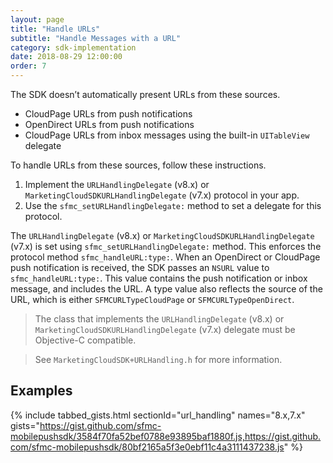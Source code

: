 ```yaml
---
layout: page
title: "Handle URLs"
subtitle: "Handle Messages with a URL"
category: sdk-implementation
date: 2018-08-29 12:00:00
order: 7
---
```


The SDK doesn’t automatically present URLs from these sources.
* CloudPage URLs from push notifications
* OpenDirect URLs from push notifications
* CloudPage URLs from inbox messages using the built-in `UITableView` delegate

To handle URLs from these sources, follow these instructions.

1. Implement the `URLHandlingDelegate` (v8.x) or `MarketingCloudSDKURLHandlingDelegate` (v7.x) protocol in your app.
2. Use the `sfmc_setURLHandlingDelegate:` method to set a delegate for this protocol.

The `URLHandlingDelegate` (v8.x) or `MarketingCloudSDKURLHandlingDelegate` (v7.x) is set using `sfmc_setURLHandlingDelegate:` method. This enforces the protocol method `sfmc_handleURL:type:`. When an OpenDirect or CloudPage push notification is received, the SDK passes an `NSURL` value to `sfmc_handleURL:type:`. This value contains the push notification or inbox message, and includes the URL. A type value also reflects the source of the URL, which is either `SFMCURLTypeCloudPage` or `SFMCURLTypeOpenDirect`.

> The class that implements the `URLHandlingDelegate` (v8.x) or `MarketingCloudSDKURLHandlingDelegate` (v7.x) delegate must be Objective-C compatible.

> See `MarketingCloudSDK+URLHandling.h` for more information.

## Examples

{% include tabbed_gists.html sectionId="url_handling" names="8.x,7.x" gists="https://gist.github.com/sfmc-mobilepushsdk/3584f70fa52bef0788e93895baf1880f.js,https://gist.github.com/sfmc-mobilepushsdk/80bf2165a5f3e0ebf11c4a3111437238.js" %}
